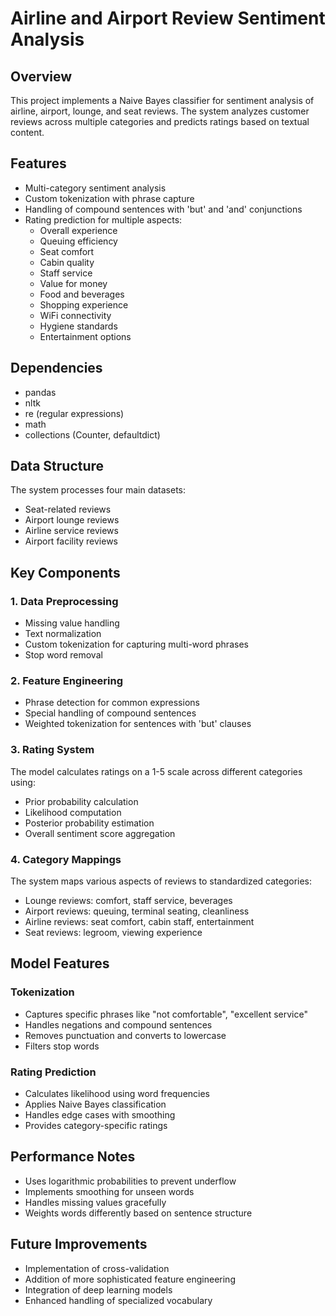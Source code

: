 # Airline and Airport Review Sentiment Analysis


## Overview
This project implements a Naive Bayes classifier for sentiment analysis of airline, airport, lounge, and seat reviews. The system analyzes customer reviews across multiple categories and predicts ratings based on textual content.


## Features
- Multi-category sentiment analysis
- Custom tokenization with phrase capture
- Handling of compound sentences with 'but' and 'and' conjunctions
- Rating prediction for multiple aspects:
  - Overall experience
  - Queuing efficiency
  - Seat comfort
  - Cabin quality
  - Staff service
  - Value for money
  - Food and beverages
  - Shopping experience
  - WiFi connectivity
  - Hygiene standards
  - Entertainment options


## Dependencies
- pandas
- nltk
- re (regular expressions)
- math
- collections (Counter, defaultdict)


## Data Structure
The system processes four main datasets:
- Seat-related reviews
- Airport lounge reviews
- Airline service reviews
- Airport facility reviews


## Key Components


### 1. Data Preprocessing
- Missing value handling
- Text normalization
- Custom tokenization for capturing multi-word phrases
- Stop word removal


### 2. Feature Engineering
- Phrase detection for common expressions
- Special handling of compound sentences
- Weighted tokenization for sentences with 'but' clauses


### 3. Rating System
The model calculates ratings on a 1-5 scale across different categories using:
- Prior probability calculation
- Likelihood computation
- Posterior probability estimation
- Overall sentiment score aggregation


### 4. Category Mappings
The system maps various aspects of reviews to standardized categories:
- Lounge reviews: comfort, staff service, beverages
- Airport reviews: queuing, terminal seating, cleanliness
- Airline reviews: seat comfort, cabin staff, entertainment
- Seat reviews: legroom, viewing experience


## Model Features


### Tokenization
- Captures specific phrases like "not comfortable", "excellent service"
- Handles negations and compound sentences
- Removes punctuation and converts to lowercase
- Filters stop words


### Rating Prediction
- Calculates likelihood using word frequencies
- Applies Naive Bayes classification
- Handles edge cases with smoothing
- Provides category-specific ratings


## Performance Notes
- Uses logarithmic probabilities to prevent underflow
- Implements smoothing for unseen words
- Handles missing values gracefully
- Weights words differently based on sentence structure


## Future Improvements
- Implementation of cross-validation
- Addition of more sophisticated feature engineering
- Integration of deep learning models
- Enhanced handling of specialized vocabulary
